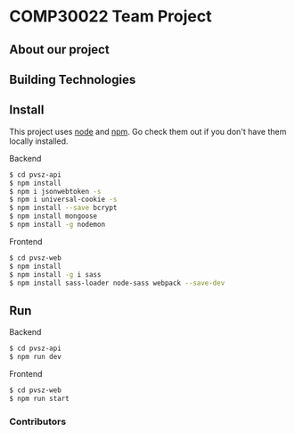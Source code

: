 # COMP30022 Team Project

## About our project

## Building Technologies

## Install

This project uses [node](http://nodejs.org) and [npm](https://npmjs.com). Go check them out if you don't have them locally installed.

Backend

```sh
$ cd pvsz-api
$ npm install
$ npm i jsonwebtoken -s
$ npm i universal-cookie -s
$ npm install --save bcrypt
$ npm install mongoose
$ npm install -g nodemon

```

Frontend

```sh
$ cd pvsz-web
$ npm install
$ npm install -g i sass
$ npm install sass-loader node-sass webpack --save-dev
```

## Run

Backend

```sh
$ cd pvsz-api
$ npm run dev
```

Frontend

```sh
$ cd pvsz-web
$ npm run start
```

### Contributors
